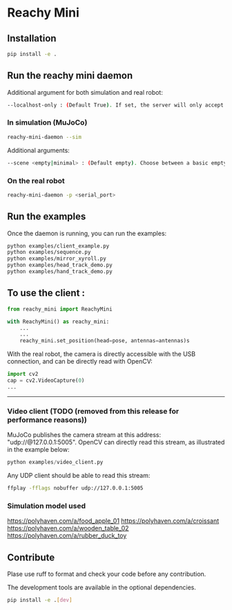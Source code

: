# Reachy Mini

## Installation

```bash
pip install -e .
```

## Run the reachy mini daemon

Additional argument for both simulation and real robot:

```bash
--localhost-only : (Default True). If set, the server will only accept connections from localhost. This is useful for debugging.
```

### In simulation (MuJoCo)

```bash
reachy-mini-daemon --sim
```

Additional arguments:

```bash
--scene <empty|minimal> : (Default empty). Choose between a basic empty scene, or a scene with a table and some objects.
```

### On the real robot

```bash
reachy-mini-daemon -p <serial_port>
````

## Run the examples

Once the daemon is running, you can run the examples:

```bash
python examples/client_example.py
python examples/sequence.py
python examples/mirror_xyroll.py
python examples/head_track_demo.py
python examples/hand_track_demo.py
```

## To use the client :

```python
from reachy_mini import ReachyMini

with ReachyMini() as reachy_mini:
    ...
    ...
    reachy_mini.set_position(head=pose, antennas=antennas)s
```

With the real robot, the camera is directly accessible with the USB connection, and can be directly read with OpenCV:

```python
import cv2
cap = cv2.VideoCapture(0)
...
```

---------

### Video client (TODO (removed from this release for performance reasons))

MuJoCo publishes the camera stream at this address: "udp://@127.0.0.1:5005".
OpenCV can directly read this stream, as illustrated in the example below:

```python
python examples/video_client.py
```

Any UDP client should be able to read this stream:

```bash
ffplay -fflags nobuffer udp://127.0.0.1:5005
```

### Simulation model used

https://polyhaven.com/a/food_apple_01
https://polyhaven.com/a/croissant
https://polyhaven.com/a/wooden_table_02
https://polyhaven.com/a/rubber_duck_toy

## Contribute

Plase use ruff to format and check your code before any contribution.

The development tools are available in the optional dependencies.

```bash
pip install -e .[dev]
```